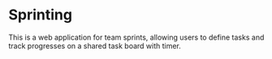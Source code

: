 # Sprinting

This is a web application for team sprints, allowing users to define tasks and track progresses on a shared task board with timer.